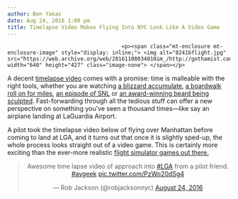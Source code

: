 ```yaml
---
author: Ben Yakas
date: Aug 24, 2016 1:00 pm
title: Timelapse Video Makes Flying Into NYC Look Like A Video Game
---
```


	
										<p><span class="mt-enclosure mt-enclosure-image" style="display: inline;"> <img alt="82416flight.jpg" src="https://web.archive.org/web/20161108034010im_/http://gothamist.com/attachments/byakas/82416flight.jpg" width="640" height="427" class="image-none"> </span></p>

<p>A decent <a href="https://web.archive.org/web/20161108034010/http://gothamist.com/tags/timelapse">timelapse video</a> comes with a promise: time is malleable with the right tools, whether you are watching <a href="https://web.archive.org/web/20161108034010/http://gothamist.com/2014/01/03/watch_the_snow_accumulate_with_bliz.php">a blizzard accumulate</a>, <a href="https://web.archive.org/web/20161108034010/http://gothamist.com/2016/07/03/video_glide_blissfully_across_the_e.php">a boardwalk roll on for miles</a>, <a href="https://web.archive.org/web/20161108034010/http://gothamist.com/2014/04/10/watch_an_entire_episode_of_saturday.php">an episode of SNL</a> or <a href="https://web.archive.org/web/20161108034010/http://gothamist.com/2015/11/08/video_how_to_make_an_award-winning.php">an award-winning beard being sculpted</a>. Fast-forwarding through all the tedious stuff can offer a new perspective on something you&apos;ve seen a thousand times&#x2014;like say an airplane landing at LaGuardia Airport. </p>

<p>A pilot took the timelapse video below of flying over Manhattan before coming to land at LGA, and it turns out that once it is slightly sped-up, the whole process looks straight out of a video game. This is certainly more exciting than the ever-more realistic <a href="https://web.archive.org/web/20161108034010/https://www.youtube.com/watch?v=vPaUKisoozY">flight simulator games out there.</a></p>

<center><blockquote class="twitter-tweet" data-lang="en"><p lang="en" dir="ltr">Awesome time lapse video of approach into <a href="https://web.archive.org/web/20161108034010/https://twitter.com/hashtag/LGA?src=hash">#LGA</a> from a pilot friend. <a href="https://web.archive.org/web/20161108034010/https://twitter.com/hashtag/avgeek?src=hash">#avgeek</a> <a href="https://web.archive.org/web/20161108034010/https://t.co/PzWo20dSg4">pic.twitter.com/PzWo20dSg4</a></p>&#x2014; Rob Jackson (@robjacksonnyc) <a href="https://web.archive.org/web/20161108034010/https://twitter.com/robjacksonnyc/status/768286860112125953">August 24, 2016</a></blockquote>
<script async src="//web.archive.org/web/20161108034010js_/http://platform.twitter.com/widgets.js" charset="utf-8"></script></center>					
										
									
				